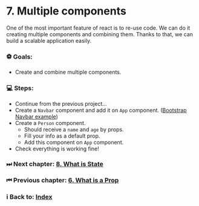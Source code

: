 # 7. Multiple components

One of the most important feature of react is to re-use code. We can do it creating multiple components and combining them. Thanks to that, we can build a scalable application easily. 

### ⚽️ Goals:
  * Create and combine multiple components.

### 💻 Steps: 

  * Continue from the previous project...
  * Create a `Navbar` component and add it on `App` component. ([Bootstrap Navbar example](https://getbootstrap.com/docs/4.1/components/navbar/#containers))
  * Create a `Person` component. 
    * Should receive a `name` and `age` by props.
    * Fill your info as a default prop.
    * Add this component on `App` component.
  * Check everything is working fine!

### ⏭ Next chapter: [8. What is State](../8.%20What%20is%20State/Readme.md)

### ⏮ Previous chapter: [6. What is a Prop](../6.%20What%20is%20a%20Prop/Readme.md)

### ℹ️ Back to: [Index](../README.md)
